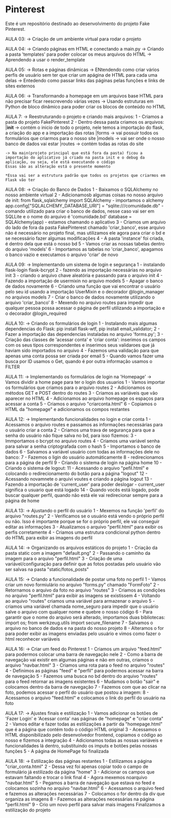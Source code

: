 # Pinterest
Este é um repositório destinado ao desenvolvimento do projeto Fake Pinterest. 

AULA 03:
    -> Criação de um ambiente virtual para rodar o projeto 

AULA 04:
    -> Criando páginas em HTML e conectando a main.py 
    -> Criando a pasta 'templates' para poder colocar os meus arquivos do HTML 
    -> Aprendendo a usar o render_template

AULA 05:
    -> Rotas e páginas dinâmicas 
    -> ENtendendo como criar vários perfis de usuário sem ter que criar um apágina de HTML para cada uma delas 
    -> Entedendo como passar links das páginas pelas funções e links de sites externos 

AULA 06: 
    -> Transformando a homepage em um arquivos base HTML para não precisar ficar reescrevendo várias vezes 
    -> Usando estruturas em Python de bloco dinâmico para poder criar os blocos de conteúdo no HTML

AULA 7:
    -> Reestruturando o projeto e criando mais arquivos:
    1 - Criamos a pasta do projeto FakePinterest 
    2 - Dentro dessa pasta criamos os arquivos:
        |__init__ -> contém o inicio de todo o projeto, nele temos a importação do flask, a criação do app e a importação das rotas
        |forms -> vai possuir todos os formulários que criarmos para o nosso site 
        |models -> vai ser onde o nosso banco de dados vai estar 
        |routes  -> contém todas as rotas do site

    -> Na main(projeto principal que está fora da pasta) ficou a importação do aplicativo já criado na pasta init e o debug da aplicação, ou seja, ele está executando o código
    Essas são as alteração está o presente momento 

    *Essa vai ser a estrutura padrão que todos os projetos que criarmos em Flask vão ter

AULA 08:
    -> Criação do Banco de Dados
    1 - Baixamos o SQLAlchemy no nosso ambiente virtual 
    2 - Adicionamosb algumas coisas no nosso arquivo de init:
        from flask_sqlalchemy import SQLAlchemy - importamos o alchemy
        app.config["SQLALCHEMY_DATABASE_URI"] = "sqlite:///comunidade.db" - comando utilizado para criar o banco de dados, nesse caso vai ser em SQLLite e o nome do arquivo é 'comunidade.bd'
        database = SQLAlchemy(app) - estamos chamando o aplicativo 
    3 - Criamos um arquivo do lado de fora da pasta FakePinterest chamado 'criar_banco', esse arquivo não é necessário no projeto final, mas utilizamos ele agora para criar o bd e se necessário fazer algumas modificações
    4 - A pasta 'instance' foi criada, é dentro dela que está o nosso bd
    5 - Vamos criar as nossas tabelas dentro do arquivo 'models'
    6 - Importamos as tabelas no 'criar_banco', apagamos o banco vazio e executamos o arquivo 'criar' de novo 

AULA 09:
    -> Implementando um sistema de login e segurança
    1 - instalando flask-login flask-bcrypt
    2 - fazendo as importação necessárias no arquivo init 
    3 - criando o arquivo chave aleatória e passando para o arquivo init 
    4 - Fazendo a importação de usermixin no arquivo models
    5 - Apagar o banco de dados novamente 
    6 - Criando uma função que vai encontrar o usuário pelo seu id usando a importação UserMixin e o decorador @login_manager no arquivos models 
    7 - Criar o banco de dados novamente utilizando o arquivo 'criar_banco' 
    8 - Mexendo no arquivo routes para impedir que qualquer pessoa possa acessar o página de perfil utilizando a importação e o decorador @login_required 

AULA 10:
    -> Criando os formulários de login 
    1 - Instalando mais algumas dependencias do Flask: pip install flask-wtf, pip install email_validator;
    2 - Fazer a importação das dependencias instaladas no arquivo 'forms.py';
    3 - Criação das classes de 'acessar conta' e 'criar conta':
        inserimos os campos com os seus tipos correspondentes e inserimos seus validaroes que já haviam sido importados no arquivo 
    4 - Fazemos uma validação para que apenas uma conta possa ser criada por email 
    5 - Quando vamos fazer uma busca por ID usamos o Get, quando é por outra informação usamos o FILTER

AULA 11:
    -> Implementando os formulários de login na 'Homepage'
    -> Vamos dividir a home page para ter o login dos usuarios
    1 - Vamos importar os formulários que criamos para o arquivo routes
    2 - Adicionamos os métodos GET e POST dentro do routes
    3 - Criamos as variáveis que vão aparecer no HTML
    4 - Adicionamos ao arquivo homepage os espaços para acessar a conta 
    5 - Criamos o arquivo "criarconta.html"
    6 - Copiamos o HTML da "homepage" e adicionamos os compos restantes

AULA 12:
    -> Implementando funcionalidades no login e criar conta
    1 - Acessamos o arquivo routes e passamos as informações necessárias para o usuário criar a conta
    2 - Criamos uma trava de segurança para que a senha do usuário não fique salva no bd, para isso fizemos:
    3 - Immportamos o bcrypt no arquivo routes
    4 - Criamos uma variável senha para salvar a senha criptografada com o hash
    5 - Importamos o banco de dados 
    6 - Salvamos a variável usuário com todas as informações dele no banco: 
    7 - Fazemos o ligin do usuário automáticamente
    8 - redirecionamos para a página de perfil
    9 - Criando o sistema de login na página home
    10 - Criando o sistema de logout:
    11 - Acessando o arquivo "pefil.html" e colocando o redirecionamento do botão para a página "logout"
    12 - Acessando novamnete o arquivi voutes e criando a página logout
    13 - Fazendo a importação de 'current_user' para poder deslogar - current_user significa o usuario que está logado
    14 - Quando vocês está logado, pode buscar qualquer perfil, quando não está ele vai redirecionar sempre para a página de home

AULA 13:
    -> Ajustando o perfil do usuário 
    1 - Mexemos na função 'perfil' do arquivo "routes.py" 
    2 - Verificamos se o usuário está vendo o próprio perfil ou não. Isso é importante porque se for o próprio perfil, ele vai conseguir editar as informações 
    3 - Atualizamos o arquivo "perfil.html" para exibir os perfis corretamente 
    4 - Criamos uma estrutura condicional python dentro do HTML para exibir as imagens do perfil 

AULA 14:
    -> Organizando os arquivos estáticos do projeto
    1 - Criação da pasta static com a imagem "default.png" 
    2 - Passando o caminho da imagem para o arquivo "perfil.html"
    3 - Criação de uma variável/configuração para definir que as fotos postadas pelo usuário vão ser salvas na pasta "static/fotos_posts"

AULA 15:
    -> Criando a funcionalidade de postar uma foto no perfil
    1 - Vamos criar um novo formiulário no arquivo "forms.py" chamado "FormFoto"
    2 - Retornamos o arquivo da foto no arquivo "routes"
    3 - Criamos as condições no arquivo "perfil.html" para exibir as imagens se existissem
    4 - Voltando ao arquivo "routes" criamos uma variável para armazenar o arquivo
    5 - criamos uma variável chamada nome_seguro para impedir que o usuário salve o arquivo com qualquer nome e quebre o nosso código
    6 - Para garantir que o nome do arquivo será alterado, importamos duas bibliotecas: import os; from werkzeug.utils import secure_filename
    7 - Salvamos o arquivo no banco de dados e na pasta do nosso projeto
    8 - Alteramos o for para poder exibir as imagens enviadas pelo usuário e vimos como fazer o html reconhecer variáveis 

AULA 16:
    -> Criar um feed do Pinterest
    1 - Criamos um arquivo "feed.html" para podermos colocar uma barra de navegação nele
    2 - Como a barra de navegação vai existir em algumas páginas e não em outras, criamos o arquivo "navbar.html" 
    3 - Criamos uma rota para o feed no arquivo "routes"
    4 - Definimos as páginas "feed" e "perfil" para podermos acessar na barra de navegação
    5 - Fazemos uma busca no bd dentro do arquivo "routes" para o feed retornar as imagens existentes 
    6 - Mudamos o botão "sair" e colocamos dentro da barra de navegação 
    7 - Fazemos com que ao clicar na foto, podemos acessar o perfil do usuário que postou a imagem:
    8 - Acessamos o arquivo "feed.html" e colocamos o link do perfil do usuário na foto 

AULA 17:
    -> Ajustes finais e estilização 
    1 - Vamos adicionar os botões de 'Fazer Login' e 'Acessar conta' nas páginas de "homepage" e "criar conta"
    2 - Vamos editar e fazer todas as estilizações a partir da "homepage.html" que é a página que contém todo o código HTML original
    3 - Acessamos o HTML disponibilizado pelo desenvolvedor frontend, copiamos o código ao nosso e fizemos a integração
    4 - Adicionamos todas as nossas variáveis e funcionalidades lá dentro, substituindo os imputs e botões pelas nossas funções
    5 - A página de HomePage foi finalizada

AULA 18:
    -> Estilização das páginas restantes 
    1 - Estilizamos a página "criar_conta.html"
    2 - Dessa vez foi apenas copiar todo o campo de formulário já estilizado da página "home"
    3 - Adicionar os campos que estavam faltando e trocar o link final
    4 - Agora mexemos noarquivo "navbar.html"
    5 - Pegamos a barra de navegação que estava no feed e colocamos sozinha no arquivo "navbar.html" 
    6 - Acessamos o arquivo feed e fazemos as alterações necessárias
    7 - Colocamos o for dentro da div que organiza as imagens 
    8 - Fazemos as alterações necessárias na página "perfil.html" 
    9 - Crio um novo perfil para salvar mais imagens
    Finalizamos a estilização do projeto